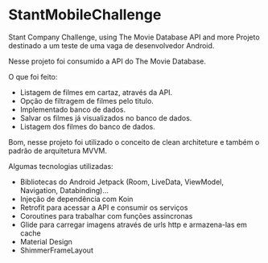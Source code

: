 # StantMobileChallenge
Stant Company Challenge, using The Movie Database API and more
Projeto destinado a um teste de uma vaga de desenvolvedor Android. 

Nesse projeto foi consumido a API do The Movie Database. 

O que foi feito:

- Listagem de filmes em cartaz, através da API.
- Opção de filtragem de filmes pelo titulo.
- Implementado banco de dados.
- Salvar os filmes já visualizados no banco de dados.
- Listagem dos filmes do banco de dados.

Bom, nesse projeto foi utilizado o conceito de clean architeture e também o padrão de arquitetura MVVM.

Algumas tecnologias utilizadas:

- Bibliotecas do Android Jetpack (Room, LiveData, ViewModel, Navigation, Databinding)...
- Injeção de dependência com Koin
- Retrofit para acessar a API e consumir os serviços
- Coroutines para trabalhar com funções assincronas
- Glide para carregar imagens através de urls http e armazena-las em cache
- Material Design
- ShimmerFrameLayout 
